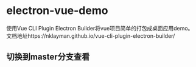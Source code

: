 # electron-vue-demo
使用Vue CLI Plugin Electron Builder将vue项目简单的打包成桌面应用demo。文档地址https://nklayman.github.io/vue-cli-plugin-electron-builder/

## 切换到master分支查看
